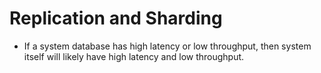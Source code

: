 # Replication and Sharding

- If a system database has high latency or low throughput, then system itself will likely have high latency and low throughput.
